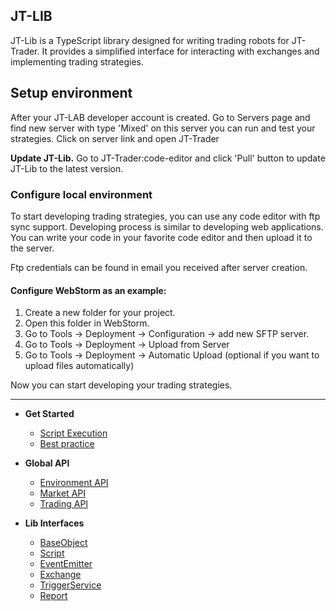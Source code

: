 ## JT-LIB

JT-Lib is a TypeScript library designed for writing trading robots for JT-Trader. It provides a simplified interface for interacting with exchanges and implementing trading strategies.


## Setup environment

After your JT-LAB developer account is created. 
Go to Servers page and find new server with type 'Mixed' on this server you can run and test your strategies.
Click on server link and open JT-Trader

**Update JT-Lib.** Go to JT-Trader:code-editor and click 'Pull' button to update JT-Lib to the latest version.

### Configure local environment

To start developing trading strategies, you can use any code editor with ftp sync support. 
Developing process is similar to developing web applications. You can write your code in your favorite code editor and then upload it to the server.

Ftp credentials can be found in email you received after server creation.

#### Configure WebStorm as an example:

1. Create a new folder for your project.
2. Open this folder in WebStorm.
3. Go to Tools -> Deployment -> Configuration -> add new SFTP server.
4. Go to Tools -> Deployment -> Upload from Server
5. Go to Tools -> Deployment -> Automatic Upload (optional if you want to upload files automatically)

Now you can start developing your trading strategies.


___
* **Get Started**
  - [Script Execution](https://docs.jt-lab.com/jt-lib/script-execution)
  - [Best practice](https://docs.jt-lab.com/jt-lib/best-practice)


* **Global API**
  - [Environment API](environment-api.md)
  - [Market API](market-api.md)
  - [Trading API](trading-api.md)


* **Lib Interfaces**
  - [BaseObject](new/base-object.md)
  - [Script](new/extended-script.md)
  - [EventEmitter](event-emitter.md)
  - [Exchange](exchange.md)
  - [TriggerService](trigger-service.md)
  - [Report](report.md)
 
  
